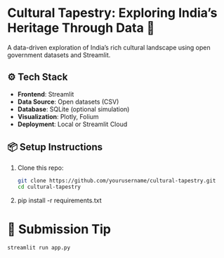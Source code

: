 # Cultural Tapestry: Exploring India’s Heritage Through Data 🎨

A data-driven exploration of India’s rich cultural landscape using open government datasets and Streamlit.

## ⚙️ Tech Stack

- **Frontend**: Streamlit
- **Data Source**: Open datasets (CSV)
- **Database**: SQLite (optional simulation)
- **Visualization**: Plotly, Folium
- **Deployment**: Local or Streamlit Cloud 

## 📦 Setup Instructions

1. Clone this repo:
   ```bash
   git clone https://github.com/yourusername/cultural-tapestry.git 
   cd cultural-tapestry

2. pip install -r requirements.txt

# 🚀 Submission Tip

```bash
streamlit run app.py